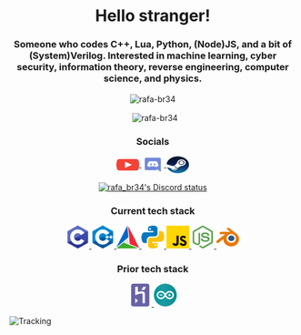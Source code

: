 <h1 align="center">Hello stranger!</h1>
<h3 align="center">Someone who codes C++, Lua, Python, (Node)JS, and a bit of (System)Verilog. Interested in machine learning, cyber security, information theory, reverse engineering, computer science, and physics.</h3>

<p align="center">
  <img align="center" src="https://github-readme-stats.vercel.app/api/top-langs?username=rafa-br34&show_icons=true&theme=dark&locale=en&layout=compact" alt="rafa-br34" />
</p>
<p align="center">
  &nbsp;
  <img align="center" src="https://github-readme-stats.vercel.app/api?username=rafa-br34&show_icons=true&theme=dark&locale=en" alt="rafa-br34" />
</p>

<h3 align="center">Socials</h3>
<p align="center">
  <a href="https://www.youtube.com/@rafa_br34" target="blank">
    <img align="center" src="assets/socials/youtube.svg" alt="rafa_br34" height="30" width="40" />
  </a>
  <a href="https://discord.com/users/642064514476408832" target="blank">
    <img align="center" src="assets/socials/discord.svg" alt="rafa-br34" height="30" width="40" />
  </a>
  <a href="https://steamcommunity.com/id/rafa_br34/" target="blank">
    <img align="center" src="assets/socials/steam.svg" alt="rafa_br34" height="30" width="40" />
  </a>
</p>
<p align="center">
  <a href="https://discord.com/users/642064514476408832" target="blank">
    <img align="center" src="https://discord.c99.nl/widget/theme-4/642064514476408832.png" alt="rafa_br34's Discord status"/>
  </a>
</p>

<h3 align="center">Current tech stack</h3>
<p align="center">
  <a href="https://www.cprogramming.com/" target="_blank" rel="noreferrer">
    <img src="assets/languages/c.svg" alt="c" width="40" height="40"/>
  </a>
  <a href="https://www.learncpp.com/" target="_blank" rel="noreferrer">
    <img src="assets/languages/cpp.svg" alt="cplusplus" width="40" height="40"/>
  </a>
  <a href="https://cmake.org/" target="_blank" rel="noreferrer">
    <img src="assets/misc/cmake.svg" alt="cmake" width="40" height="40"/>
  </a>
  <a href="https://www.python.org" target="_blank" rel="noreferrer">
    <img src="assets/languages/python.svg" alt="python" width="40" height="40"/>
  </a>
  <a href="https://developer.mozilla.org/en-US/docs/Web/JavaScript" target="_blank" rel="noreferrer">
    <img src="assets/languages/javascript.svg" alt="javascript" width="40" height="40"/>
  </a>
  <a href="https://nodejs.org" target="_blank" rel="noreferrer">
    <img src="assets/languages/nodejs.svg" alt="nodejs" width="40" height="40"/>
  </a>
  <a href="https://www.blender.org/" target="_blank" rel="noreferrer">
    <img src="assets/misc/blender.svg" alt="blender" width="40" height="40"/>
  </a>
</p>
<h3 align="center">Prior tech stack</h3>

<p align="center">
  <a href="https://heroku.com" target="_blank" rel="noreferrer">
    <img src="assets/misc/heroku.svg" alt="heroku" width="40" height="40"/>
  </a>
  <a href="https://www.arduino.cc/" target="_blank" rel="noreferrer">
    <img src="assets/misc/arduino.svg" alt="arduino" width="40" height="40"/>
  </a>
</p>

![Tracking](https://hit.yhype.me/github/profile?account_id=111343658)
